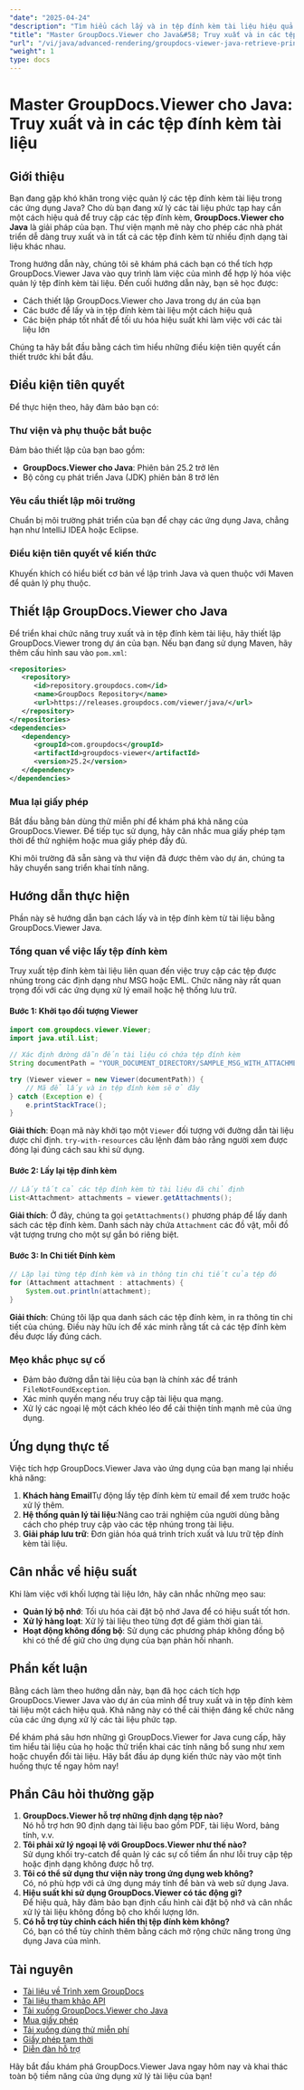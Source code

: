 ```yaml
---
"date": "2025-04-24"
"description": "Tìm hiểu cách lấy và in tệp đính kèm tài liệu hiệu quả bằng GroupDocs.Viewer cho Java. Thực hiện theo hướng dẫn từng bước này để cải thiện ứng dụng Java của bạn."
"title": "Master GroupDocs.Viewer cho Java&#58; Truy xuất và in các tệp đính kèm tài liệu"
"url": "/vi/java/advanced-rendering/groupdocs-viewer-java-retrieve-print-attachments/"
"weight": 1
type: docs
---
```

# Master GroupDocs.Viewer cho Java: Truy xuất và in các tệp đính kèm tài liệu

## Giới thiệu

Bạn đang gặp khó khăn trong việc quản lý các tệp đính kèm tài liệu trong các ứng dụng Java? Cho dù bạn đang xử lý các tài liệu phức tạp hay cần một cách hiệu quả để truy cập các tệp đính kèm, **GroupDocs.Viewer cho Java** là giải pháp của bạn. Thư viện mạnh mẽ này cho phép các nhà phát triển dễ dàng truy xuất và in tất cả các tệp đính kèm từ nhiều định dạng tài liệu khác nhau.

Trong hướng dẫn này, chúng tôi sẽ khám phá cách bạn có thể tích hợp GroupDocs.Viewer Java vào quy trình làm việc của mình để hợp lý hóa việc quản lý tệp đính kèm tài liệu. Đến cuối hướng dẫn này, bạn sẽ học được:
- Cách thiết lập GroupDocs.Viewer cho Java trong dự án của bạn
- Các bước để lấy và in tệp đính kèm tài liệu một cách hiệu quả
- Các biện pháp tốt nhất để tối ưu hóa hiệu suất khi làm việc với các tài liệu lớn

Chúng ta hãy bắt đầu bằng cách tìm hiểu những điều kiện tiên quyết cần thiết trước khi bắt đầu.

## Điều kiện tiên quyết

Để thực hiện theo, hãy đảm bảo bạn có:

### Thư viện và phụ thuộc bắt buộc

Đảm bảo thiết lập của bạn bao gồm:
- **GroupDocs.Viewer cho Java**: Phiên bản 25.2 trở lên
- Bộ công cụ phát triển Java (JDK) phiên bản 8 trở lên

### Yêu cầu thiết lập môi trường

Chuẩn bị môi trường phát triển của bạn để chạy các ứng dụng Java, chẳng hạn như IntelliJ IDEA hoặc Eclipse.

### Điều kiện tiên quyết về kiến thức

Khuyến khích có hiểu biết cơ bản về lập trình Java và quen thuộc với Maven để quản lý phụ thuộc.

## Thiết lập GroupDocs.Viewer cho Java

Để triển khai chức năng truy xuất và in tệp đính kèm tài liệu, hãy thiết lập GroupDocs.Viewer trong dự án của bạn. Nếu bạn đang sử dụng Maven, hãy thêm cấu hình sau vào `pom.xml`:

```xml
<repositories>
   <repository>
      <id>repository.groupdocs.com</id>
      <name>GroupDocs Repository</name>
      <url>https://releases.groupdocs.com/viewer/java/</url>
   </repository>
</repositories>
<dependencies>
   <dependency>
      <groupId>com.groupdocs</groupId>
      <artifactId>groupdocs-viewer</artifactId>
      <version>25.2</version>
   </dependency>
</dependencies>
```

### Mua lại giấy phép

Bắt đầu bằng bản dùng thử miễn phí để khám phá khả năng của GroupDocs.Viewer. Để tiếp tục sử dụng, hãy cân nhắc mua giấy phép tạm thời để thử nghiệm hoặc mua giấy phép đầy đủ.

Khi môi trường đã sẵn sàng và thư viện đã được thêm vào dự án, chúng ta hãy chuyển sang triển khai tính năng.

## Hướng dẫn thực hiện

Phần này sẽ hướng dẫn bạn cách lấy và in tệp đính kèm từ tài liệu bằng GroupDocs.Viewer Java. 

### Tổng quan về việc lấy tệp đính kèm

Truy xuất tệp đính kèm tài liệu liên quan đến việc truy cập các tệp được nhúng trong các định dạng như MSG hoặc EML. Chức năng này rất quan trọng đối với các ứng dụng xử lý email hoặc hệ thống lưu trữ.

#### Bước 1: Khởi tạo đối tượng Viewer

```java
import com.groupdocs.viewer.Viewer;
import java.util.List;

// Xác định đường dẫn đến tài liệu có chứa tệp đính kèm
String documentPath = "YOUR_DOCUMENT_DIRECTORY/SAMPLE_MSG_WITH_ATTACHMENTS";

try (Viewer viewer = new Viewer(documentPath)) {
    // Mã để lấy và in tệp đính kèm sẽ ở đây
} catch (Exception e) {
    e.printStackTrace();
}
```

**Giải thích**: Đoạn mã này khởi tạo một `Viewer` đối tượng với đường dẫn tài liệu được chỉ định. `try-with-resources` câu lệnh đảm bảo rằng người xem được đóng lại đúng cách sau khi sử dụng.

#### Bước 2: Lấy lại tệp đính kèm

```java
// Lấy tất cả các tệp đính kèm từ tài liệu đã chỉ định
List<Attachment> attachments = viewer.getAttachments();
```

**Giải thích**: Ở đây, chúng ta gọi `getAttachments()` phương pháp để lấy danh sách các tệp đính kèm. Danh sách này chứa `Attachment` các đồ vật, mỗi đồ vật tượng trưng cho một sự gắn bó riêng biệt.

#### Bước 3: In Chi tiết Đính kèm

```java
// Lặp lại từng tệp đính kèm và in thông tin chi tiết của tệp đó
for (Attachment attachment : attachments) {
    System.out.println(attachment);
}
```

**Giải thích**: Chúng tôi lặp qua danh sách các tệp đính kèm, in ra thông tin chi tiết của chúng. Điều này hữu ích để xác minh rằng tất cả các tệp đính kèm đều được lấy đúng cách.

### Mẹo khắc phục sự cố

- Đảm bảo đường dẫn tài liệu của bạn là chính xác để tránh `FileNotFoundException`.
- Xác minh quyền mạng nếu truy cập tài liệu qua mạng.
- Xử lý các ngoại lệ một cách khéo léo để cải thiện tính mạnh mẽ của ứng dụng.

## Ứng dụng thực tế

Việc tích hợp GroupDocs.Viewer Java vào ứng dụng của bạn mang lại nhiều khả năng:

1. **Khách hàng Email**Tự động lấy tệp đính kèm từ email để xem trước hoặc xử lý thêm.
2. **Hệ thống quản lý tài liệu**:Nâng cao trải nghiệm của người dùng bằng cách cho phép truy cập vào các tệp nhúng trong tài liệu.
3. **Giải pháp lưu trữ**: Đơn giản hóa quá trình trích xuất và lưu trữ tệp đính kèm tài liệu.

## Cân nhắc về hiệu suất

Khi làm việc với khối lượng tài liệu lớn, hãy cân nhắc những mẹo sau:
- **Quản lý bộ nhớ**: Tối ưu hóa cài đặt bộ nhớ Java để có hiệu suất tốt hơn.
- **Xử lý hàng loạt**: Xử lý tài liệu theo từng đợt để giảm thời gian tải.
- **Hoạt động không đồng bộ**: Sử dụng các phương pháp không đồng bộ khi có thể để giữ cho ứng dụng của bạn phản hồi nhanh.

## Phần kết luận

Bằng cách làm theo hướng dẫn này, bạn đã học cách tích hợp GroupDocs.Viewer Java vào dự án của mình để truy xuất và in tệp đính kèm tài liệu một cách hiệu quả. Khả năng này có thể cải thiện đáng kể chức năng của các ứng dụng xử lý các tài liệu phức tạp.

Để khám phá sâu hơn những gì GroupDocs.Viewer for Java cung cấp, hãy tìm hiểu tài liệu của họ hoặc thử triển khai các tính năng bổ sung như xem hoặc chuyển đổi tài liệu. Hãy bắt đầu áp dụng kiến thức này vào một tình huống thực tế ngay hôm nay!

## Phần Câu hỏi thường gặp

1. **GroupDocs.Viewer hỗ trợ những định dạng tệp nào?**  
   Nó hỗ trợ hơn 90 định dạng tài liệu bao gồm PDF, tài liệu Word, bảng tính, v.v.
2. **Tôi phải xử lý ngoại lệ với GroupDocs.Viewer như thế nào?**  
   Sử dụng khối try-catch để quản lý các sự cố tiềm ẩn như lỗi truy cập tệp hoặc định dạng không được hỗ trợ.
3. **Tôi có thể sử dụng thư viện này trong ứng dụng web không?**  
   Có, nó phù hợp với cả ứng dụng máy tính để bàn và web sử dụng Java.
4. **Hiệu suất khi sử dụng GroupDocs.Viewer có tác động gì?**  
   Để hiệu quả, hãy đảm bảo bạn định cấu hình cài đặt bộ nhớ và cân nhắc xử lý tài liệu không đồng bộ cho khối lượng lớn.
5. **Có hỗ trợ tùy chỉnh cách hiển thị tệp đính kèm không?**  
   Có, bạn có thể tùy chỉnh thêm bằng cách mở rộng chức năng trong ứng dụng Java của mình.

## Tài nguyên

- [Tài liệu về Trình xem GroupDocs](https://docs.groupdocs.com/viewer/java/)
- [Tài liệu tham khảo API](https://reference.groupdocs.com/viewer/java/)
- [Tải xuống GroupDocs.Viewer cho Java](https://releases.groupdocs.com/viewer/java/)
- [Mua giấy phép](https://purchase.groupdocs.com/buy)
- [Tải xuống dùng thử miễn phí](https://releases.groupdocs.com/viewer/java/)
- [Giấy phép tạm thời](https://purchase.groupdocs.com/temporary-license/)
- [Diễn đàn hỗ trợ](https://forum.groupdocs.com/c/viewer/9)

Hãy bắt đầu khám phá GroupDocs.Viewer Java ngay hôm nay và khai thác toàn bộ tiềm năng của ứng dụng xử lý tài liệu của bạn!